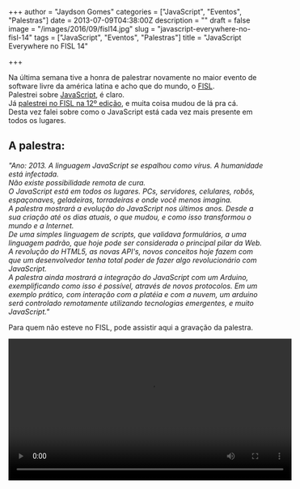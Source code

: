 +++
author = "Jaydson Gomes"
categories = ["JavaScript", "Eventos", "Palestras"]
date = 2013-07-09T04:38:00Z
description = ""
draft = false
image = "/images/2016/09/fisl14.jpg"
slug = "javascript-everywhere-no-fisl-14"
tags = ["JavaScript", "Eventos", "Palestras"]
title = "JavaScript Everywhere no FISL 14"

+++

Na última semana tive a honra de palestrar novamente no maior evento de software livre da américa latina e acho que do mundo, o [FISL](http://softwarelivre.org/fisl14).  
Palestrei sobre [JavaScript](https://developer.mozilla.org/en-US/docs/Web/JavaScript), é claro.  
Já [palestrei no FISL na 12º edição](http://jaydson.com/blog/categories/fisl/), e muita coisa mudou de lá pra cá.  
Desta vez falei sobre como o JavaScript está cada vez mais presente em todos os lugares.  

## A palestra:  
*"Ano: 2013. A linguagem JavaScript se espalhou como vírus. A humanidade está infectada.  
Não existe possibilidade remota de cura.   
O JavaScript está em todos os lugares. PCs, servidores, celulares, robôs, espaçonaves, geladeiras, torradeiras e onde você menos imagina.   
A palestra mostrará a evolução do JavaScript nos últimos anos. Desde a sua criação até os dias atuais, o que mudou, e como isso transformou o mundo e a Internet.   
De uma simples linguagem de scripts, que validava formulários, a uma linguagem padrão, que hoje pode ser considerada o principal pilar da Web.  
A revolução do HTML5, as novas API's, novos conceitos hoje fazem com que um desenvolvedor tenha total poder de fazer algo revolucionário com JavaScript.  
A palestra ainda mostrará a integração do JavaScript com um Arduino, exemplificando como isso é possível, através de novos protocolos.  Em um exemplo prático, com interação com a platéia e com a nuvem, um arduino será controlado remotamente utilizando tecnologias emergentes, e muito JavaScript."*  

Para quem não esteve no FISL, pode assistir aqui a gravação da palestra.  
<center><video style="width:560px" controls src="http://hemingway.softwarelivre.org/fisl14/high/41d/sala41d-high-201307041000.ogg"></video></center>  

